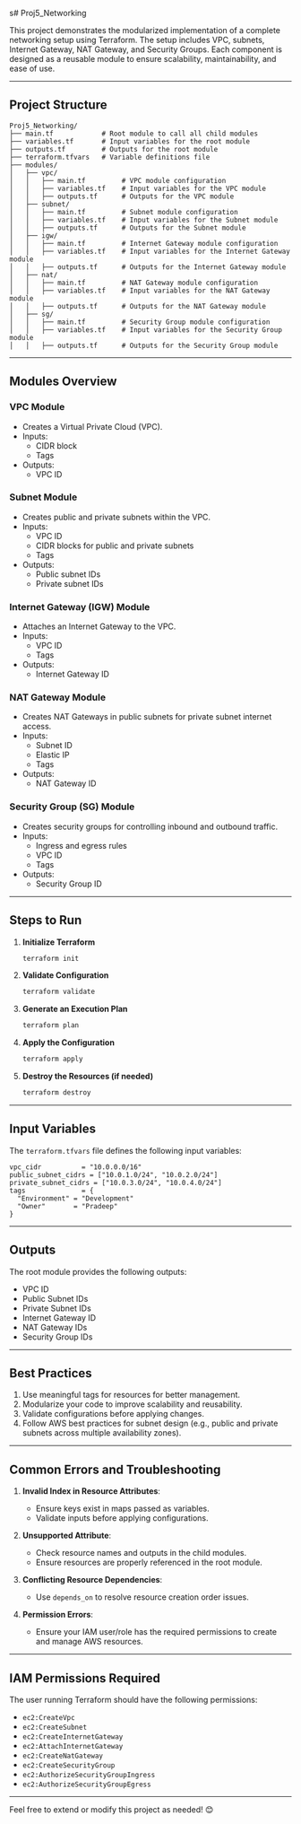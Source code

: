 s# Proj5_Networking

This project demonstrates the modularized implementation of a complete networking setup using Terraform. The setup includes VPC, subnets, Internet Gateway, NAT Gateway, and Security Groups. Each component is designed as a reusable module to ensure scalability, maintainability, and ease of use.

---

## **Project Structure**

```
Proj5_Networking/
├── main.tf            # Root module to call all child modules
├── variables.tf       # Input variables for the root module
├── outputs.tf         # Outputs for the root module
├── terraform.tfvars   # Variable definitions file
├── modules/
│   ├── vpc/
│   │   ├── main.tf         # VPC module configuration
│   │   ├── variables.tf    # Input variables for the VPC module
│   │   ├── outputs.tf      # Outputs for the VPC module
│   ├── subnet/
│   │   ├── main.tf         # Subnet module configuration
│   │   ├── variables.tf    # Input variables for the Subnet module
│   │   ├── outputs.tf      # Outputs for the Subnet module
│   ├── igw/
│   │   ├── main.tf         # Internet Gateway module configuration
│   │   ├── variables.tf    # Input variables for the Internet Gateway module
│   │   ├── outputs.tf      # Outputs for the Internet Gateway module
│   ├── nat/
│   │   ├── main.tf         # NAT Gateway module configuration
│   │   ├── variables.tf    # Input variables for the NAT Gateway module
│   │   ├── outputs.tf      # Outputs for the NAT Gateway module
│   ├── sg/
│   │   ├── main.tf         # Security Group module configuration
│   │   ├── variables.tf    # Input variables for the Security Group module
│   │   ├── outputs.tf      # Outputs for the Security Group module
```

---

## **Modules Overview**

### **VPC Module**
- Creates a Virtual Private Cloud (VPC).
- Inputs:
  - CIDR block
  - Tags
- Outputs:
  - VPC ID

### **Subnet Module**
- Creates public and private subnets within the VPC.
- Inputs:
  - VPC ID
  - CIDR blocks for public and private subnets
  - Tags
- Outputs:
  - Public subnet IDs
  - Private subnet IDs

### **Internet Gateway (IGW) Module**
- Attaches an Internet Gateway to the VPC.
- Inputs:
  - VPC ID
  - Tags
- Outputs:
  - Internet Gateway ID

### **NAT Gateway Module**
- Creates NAT Gateways in public subnets for private subnet internet access.
- Inputs:
  - Subnet ID
  - Elastic IP
  - Tags
- Outputs:
  - NAT Gateway ID

### **Security Group (SG) Module**
- Creates security groups for controlling inbound and outbound traffic.
- Inputs:
  - Ingress and egress rules
  - VPC ID
  - Tags
- Outputs:
  - Security Group ID

---

## **Steps to Run**

1. **Initialize Terraform**
   ```bash
   terraform init
   ```

2. **Validate Configuration**
   ```bash
   terraform validate
   ```

3. **Generate an Execution Plan**
   ```bash
   terraform plan
   ```

4. **Apply the Configuration**
   ```bash
   terraform apply
   ```

5. **Destroy the Resources (if needed)**
   ```bash
   terraform destroy
   ```

---

## **Input Variables**

The `terraform.tfvars` file defines the following input variables:

```hcl
vpc_cidr          = "10.0.0.0/16"
public_subnet_cidrs = ["10.0.1.0/24", "10.0.2.0/24"]
private_subnet_cidrs = ["10.0.3.0/24", "10.0.4.0/24"]
tags              = {
  "Environment" = "Development"
  "Owner"       = "Pradeep"
}
```

---

## **Outputs**

The root module provides the following outputs:

- VPC ID
- Public Subnet IDs
- Private Subnet IDs
- Internet Gateway ID
- NAT Gateway IDs
- Security Group IDs

---

## **Best Practices**

1. Use meaningful tags for resources for better management.
2. Modularize your code to improve scalability and reusability.
3. Validate configurations before applying changes.
4. Follow AWS best practices for subnet design (e.g., public and private subnets across multiple availability zones).

---

## **Common Errors and Troubleshooting**

1. **Invalid Index in Resource Attributes**:
   - Ensure keys exist in maps passed as variables.
   - Validate inputs before applying configurations.

2. **Unsupported Attribute**:
   - Check resource names and outputs in the child modules.
   - Ensure resources are properly referenced in the root module.

3. **Conflicting Resource Dependencies**:
   - Use `depends_on` to resolve resource creation order issues.

4. **Permission Errors**:
   - Ensure your IAM user/role has the required permissions to create and manage AWS resources.

---

## **IAM Permissions Required**

The user running Terraform should have the following permissions:
- `ec2:CreateVpc`
- `ec2:CreateSubnet`
- `ec2:CreateInternetGateway`
- `ec2:AttachInternetGateway`
- `ec2:CreateNatGateway`
- `ec2:CreateSecurityGroup`
- `ec2:AuthorizeSecurityGroupIngress`
- `ec2:AuthorizeSecurityGroupEgress`

---

Feel free to extend or modify this project as needed! 😊